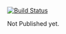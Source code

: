 [![Build Status](https://travis-ci.org/ostwalprasad/lgnpy.svg?branch=master)](https://travis-ci.org/ostwalprasad/lgnpy)



Not Published yet.

